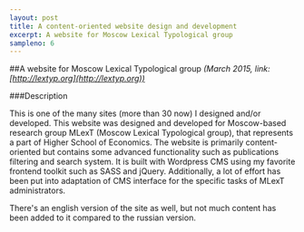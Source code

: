 ```yaml
---
layout: post
title: A content-oriented website design and development
excerpt: A website for Moscow Lexical Typological group
sampleno: 6
---
```


##A website for Moscow Lexical Typological group _(March 2015, link: [http://lextyp.org](http://lextyp.org))_

###Description

This is one of the many sites (more than 30 now) I designed and/or developed. This website was designed and developed for Moscow-based research group MLexT (Moscow Lexical Typological group), that represents a part of Higher School of Economics. The website is primarily content-oriented but contains some advanced functionality such as publications filtering and search system. It is built with Wordpress CMS using my favorite frontend toolkit such as SASS and jQuery. Additionally, a lot of effort has been put into adaptation of CMS interface for the specific tasks of MLexT administrators. 

There's an english version of the site as well, but not much content has been added to it compared to the russian version. 